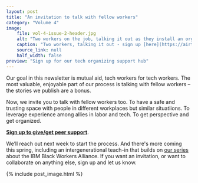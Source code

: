 ```yaml
---
layout: post
title: "An invitation to talk with fellow workers"
category: "Volume 4"
image:
    file: vol-4-issue-2-header.jpg
    alt: "Two workers on the job, talking it out as they install an organgle rooftop sign that says BIG"
    caption: "Two workers, talking it out - sign up [here](https://airtable.com/shra11xhyCiTOt7xZ)"
    source_link: null
    half_width: false
preview: "Sign up for our tech organizing support hub"
---
```


Our goal in this newsletter is mutual aid, tech workers for tech workers. The most valuable, enjoyable part of our process is talking with fellow workers – the stories we publish are a bonus. 

Now, we invite you to talk with fellow workers too. To have a safe and trusting space with people in different workplaces but similar situatiions. To leverage experience among allies in labor and tech. To get perspective and get organized.

**[Sign up to give/get peer support](https://airtable.com/shra11xhyCiTOt7xZ)**. 

We’ll reach out next week to start the process. And there's more coming this spring, including an intergenerational teach-in that builds on [our series](https://news.techworkerscoalition.org/2021/06/19/issue-13/) about the IBM Black Workers Alliance. If you want an invitation, or want to collaborate on anything else, sign up and let us know.

<!-- DO NOT remove the excerpt tag -->
<!--excerpt-->
<!-- remaining content goes below here -->

<!-- DO NOT remove the header image -->
{% include post_image.html %}
